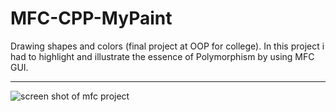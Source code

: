 # MFC-CPP-MyPaint
Drawing shapes and colors (final project at OOP for college).
In this project i had to highlight and illustrate the essence of Polymorphism by using MFC GUI.
_________________________________
![screen shot of mfc project](https://user-images.githubusercontent.com/44063183/46907704-501fd780-cf1f-11e8-9072-ba8bcfad4885.png)
